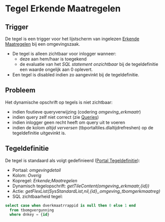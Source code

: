# Tegel Erkende Maatregelen

## Trigger

De tegel is een trigger voor het lijstscherm van ingelezen [Erkende Maatregelen](../programmablokken/erkende_maatregelen.md) bij een omgevingszaak.

  * De tegel is alleen zichtbaar voor inlogger wanneer:
    * deze aan hem/haar is toegekend
    * de evaluatie van het *SQL statement onzichtbaar* bij de tegeldefinitie een waarde ongelijk aan 0 oplevert.
  * Een tegel is disabled indien zo aangevinkt bij de tegeldefinitie.

## Probleem

Het dynamische opschrift op tegels is niet zichtbaar:

  * indien foutieve queryverwijzing (codering *omgeving_erkmaatr*)
  * indien query zelf niet correct (zie [Queries](../../../instellen_inrichten/queries.md))
  * indien inlogger geen recht heeft om query uit te voeren
  * indien de kolom *altijd verversen* (tbportaltiles.dlaltijdrefreshen) op de tegeldefinitie uitgevinkt is.

## Tegeldefinitie

De tegel is standaard als volgt gedefinieerd ([Portal Tegeldefinitie](../../../instellen_inrichten/portaldefinitie/portal_tegel.md)):

  * Portaal: *omgevingdetail*
  * Kolom: *Overig*
  * Kopregel: *Erkende;Maatregelen*
  * Dynamisch tegelopschrift: *getTileContent(omgeving_erkmaatr,{id})*
  * Actie: *getFlexList(SysStandardList,nil,{id},,omgeving_tbomgerkmaatreg)*
  * SQL zichtbaarheid tegel:

```sql
select case when dverkmaatrrappid is null then 0 else 1 end
  from tbomgvergunning
  where dnkey = {id}
```

